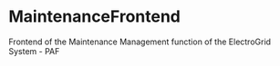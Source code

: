 # MaintenanceFrontend
Frontend of the Maintenance Management function of the ElectroGrid System - PAF 
